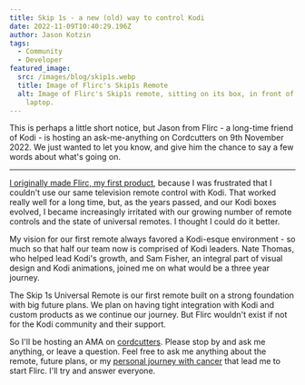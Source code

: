 ```yaml
---
title: Skip 1s - a new (old) way to control Kodi
date: 2022-11-09T10:40:29.196Z
author: Jason Kotzin
tags:
  - Community
  - Developer
featured_image:
  src: /images/blog/skip1s.webp
  title: Image of Flirc's Skip1s Remote
  alt: Image of Flirc's Skip1s remote, sitting on its box, in front of an open
    laptop.
---
```

This is perhaps a little short notice, but Jason from Flirc - a long-time friend of Kodi - is hosting an ask-me-anything on Cordcutters on 9th November 2022. We just wanted to let you know, and give him the chance to say a few words about what's going on.

- - -

[I originally made Flirc, my first product](https://kodi.tv/article/flirc-new-old-way-control-xbmc/), because I was frustrated that I couldn't use our same television remote control with Kodi. That worked really well for a long time, but, as the years passed, and our Kodi boxes evolved, I became increasingly irritated with our growing number of remote controls and the state of universal remotes. I thought I could do it better.

My vision for our first remote always favored a Kodi-esque environment - so much so that half our team now is comprised of Kodi leaders. Nate Thomas, who helped lead Kodi's growth, and Sam Fisher, an integral part of visual design and Kodi animations, joined me on what would be a three year journey.

The Skip 1s Universal Remote is our first remote built on a strong foundation with big future plans. We plan on having tight integration with Kodi and custom products as we continue our journey. But Flirc wouldn't exist if not for the Kodi community and their support.

So I'll be hosting an AMA on [cordcutters](https://www.reddit.com/r/cordcutters/comments/yovebc/im_jason_kotzin_ceo_and_founder_of_flirc_maker_of/). Please stop by and ask me anything, or leave a question. Feel free to ask me anything about the remote, future plans, or my [personal journey with cancer](https://flirc.tv/pages/about) that lead me to start Flirc. I'll try and answer everyone.